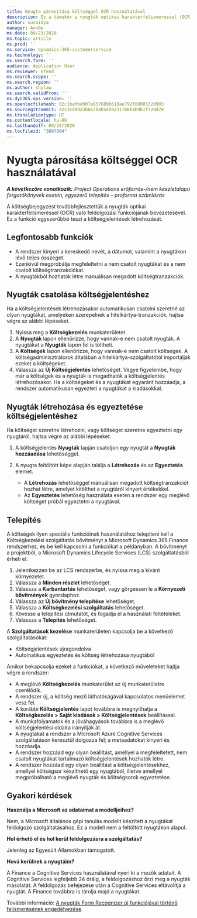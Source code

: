 ```yaml
---
title: Nyugta párosítása költséggel OCR használatával
description: Ez a témakör a nyugták optikai karakterfelismeréssel (OCR) való feldolgozásáról nyújt információkat.
author: suvaidya
manager: AnnBe
ms.date: 09/23/2020
ms.topic: article
ms.prod: ''
ms.service: dynamics-365-customerservice
ms.technology: ''
ms.search.form: ''
audience: Application User
ms.reviewer: kfend
ms.search.scope: ''
ms.search.region: ''
ms.author: shylaw
ms.search.validFrom: ''
ms.dyn365.ops.version: ''
ms.openlocfilehash: 02c1bafbe907a657689b610ae792f88085320903
ms.sourcegitcommit: a2c3cd49a3b667b8b5edaa31788b4b9b1f728d78
ms.translationtype: HT
ms.contentlocale: hu-HU
ms.lasthandoff: 09/28/2020
ms.locfileid: "3897004"
---
```

# <a name="match-a-receipt-to-an-expense-using-ocr"></a>Nyugta párosítása költséggel OCR használatával

_**A következőre vonatkozik:** Project Operations erőforrás-/nem készletalapú forgatókönyvek esetén, egyszerű telepítés – proforma számlázás_

A költségbejegyzést továbbfejlesztettük a nyugták optikai karakterfelismeréssel (OCR) való feldolgozási funkciójának bevezetésével. Ez a funkció egyszerűbbé teszi a költségjelentések létrehozását.

## <a name="key-features"></a>Legfontosabb funkciók

- A rendszer kinyeri a kereskedő nevét, a dátumot, valamint a nyugtákon lévő teljes összeget.
- Ezenkívül megpróbálja megfeleltetni a nem csatolt nyugtákat és a nem csatolt költségtranzakciókat.
- A nyugtákból hozhatók létre manuálisan megadott költségtranzakciók.

## <a name="attach-receipts-to-an-expense-report"></a>Nyugták csatolása költségjelentéshez

Ha a költségjelentések létrehozásakor automatikusan csatolni szeretné az olyan nyugtákat, amelyeken szerepelnek a hitelkártya-tranzakciók, hajtsa végre az alábbi lépéseket.

  1. Nyissa meg a **Költségkezelés** munkaterületet.
  2. A **Nyugták** lapon ellenőrizze, hogy vannak-e nem csatolt nyugták. A nyugtákat a **Nyugták** lapon fel is töltheti.
  3. A **Költségek** lapon ellenőrizze, hogy vannak-e nem csatolt költségek. A költségadminisztrátorok általában a hitelkártya-szolgáltatótól importálják ezeket a költségeket.
  4. Válassza az **Új Költségjelentés** lehetőséget. Vegye figyelembe, hogy már a költségek és a nyugták is megadhatók a költségjelentés létrehozásakor. Ha a költségeket és a nyugtákat egyaránt hozzáadja, a rendszer automatikusan egyezteti a nyugtákat a kiadásokkal.

## <a name="create-or-match-receipts-to-an-expense-report"></a>Nyugták létrehozása és egyeztetése költségjelentéshez
Ha költséget szeretne létrehozni, vagy költséget szeretne egyeztetni egy nyugtáról, hajtsa végre az alábbi lépéseket.

  1. A költségjelentés **Nyugták** lapján csatoljon egy nyugtát a **Nyugták hozzáadása** lehetőséggel.
  2. A nyugta feltöltött képe alapján találja a **Létrehozás** és az **Egyeztetés** elemet.

      - A **Létrehozás** lehetőséggel manuálisan megadott költségtranzakciót hozhat létre, amelyet kitölthet a nyugtáról kinyert értékekkel.
      - Az **Egyeztetés** lehetőség használata esetén a rendszer egy meglévő költséget próbál egyeztetni a nyugtával.

## <a name="installation"></a>Telepítés

A költségek ilyen speciális funkcióinak használatához telepíteni kell a Költségkezelési szolgáltatás bővítményt a Microsoft Dynamics 365 Finance rendszerhez, és be kell kapcsolni a funkciókat a példányban. A bővítményt a projektből, a Microsoft Dynamics Lifecycle Services (LCS) szolgáltatásból érheti el.

1. Jelentkezzen be az LCS rendszerbe, és nyissa meg a kívánt környezetet.
2. Válassza a **Minden részlet** lehetőséget.
3. Válassza a **Karbantartás** lehetőséget, vagy görgessen le a **Környezeti bővítmények** gyorslaphoz.
4. Válassza az **Új bővítmény telepítése** lehetőséget.
5. Válassza a **Költségkezelési szolgáltatás** lehetőséget.
6. Kövesse a telepítési útmutatót, és fogadja el a használati feltételeket.
7. Válassza a **Telepítés** lehetőséget.

A **Szolgáltatások kezelése** munkaterületen kapcsolja be a következő szolgáltatásokat:

- Költségjelentések újragondolva
- Automatikus egyeztetés és költség létrehozása nyugtából

Amikor bekapcsolja ezeket a funkciókat, a következő műveleteket hajtja végre a rendszer:

- A meglévő **Költségkezelés** munkaterület az új munkaterületre cserélődik.
- A rendszer új, a költség mező láthatóságával kapcsolatos menüelemet vesz fel.
- A korábbi **Költségjelentés** lapot továbbra is megnyithatja a **Költségkezelés > Saját kiadások > Költségjelentések** beállítással.
- A munkafolyamatok és a jóváhagyások továbbra is a meglévő költségjelentési oldalra irányítják át.
- A nyugtákat a rendszer a Microsoft Azure Cognitive Services szolgáltatáson keresztül dolgozza fel; a metaadatokat kinyeri és hozzáadja.
- A rendszer hozzáad egy olyan beállítást, amellyel a megfeleltetett, nem csatolt nyugtákat tartalmazó költségjelentések hozhatók létre.
- A rendszer hozzáad egy olyan beállítást a költségjelentésekhez, amellyel költségsor készíthető egy nyugtából, illetve amellyel megpróbálható a meglévő nyugták és költségsorok egyeztetése.

## <a name="frequently-asked-questions"></a>Gyakori kérdések

**Használja a Microsoft az adataimat a modelljeihez?**

Nem, a Microsoft általános gépi tanulás modellt készített a nyugtákat feldolgozó szolgáltatásához. Ez a modell nem a feltöltött nyugtákon alapul.

**Hol érhető el és hol kerül feldolgozásra a szolgáltatás?**

Jelenleg az Egyesült Államokban támogatott.

**Hová kerülnek a nyugtáim?**

A Finance a Cognitive Services használatával nyeri ki a mezők adatait. A Cognitive Services legfeljebb 24 óráig, a feldolgozáshoz őrzi meg a nyugták másolatát. A feldolgozás befejezése után a Cognitive Services eltávolítja a nyugtát. A Finance továbbra is tárolja majd a nyugtákat.

További információ: [A nyugták Form Recognizer új funkciójával történő felismerésének engedélyezése](https://azure.microsoft.com/blog/enable-receipt-understanding-with-form-recognizer-s-new-capability/).
